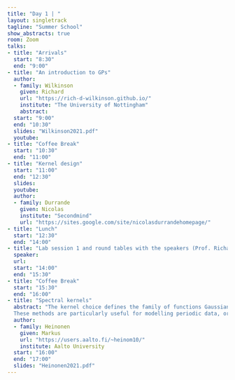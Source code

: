 ```yaml
---
title: "Day 1 | "
layout: singletrack
tagline: "Summer School"
show_abstracts: true
room: Zoom 
talks:
- title: "Arrivals"
  start: "8:30"
  end: "9:00"
- title: "An introduction to GPs"
  author:
  - family: Wilkinson
    given: Richard
    url: "https://rich-d-wilkinson.github.io/"
    institute: "The University of Nottingham"   
    abstract:
  start: "9:00"
  end: "10:30"
  slides: "Wilkinson2021.pdf"
  youtube: 
- title: "Coffee Break"
  start: "10:30"
  end: "11:00"
- title: "Kernel design"
  start: "11:00"
  end: "12:30"
  slides: 
  youtube: 
  author:
  - family: Durrande
    given: Nicolas
    institute: "Secondmind"
    url: "https://sites.google.com/site/nicolasdurrandehomepage/"
- title: "Lunch"
  start: "12:30"
  end: "14:00"
- title: "Lab session 1 and round tables with the speakers (Prof. Richard Wilkinson and Dr. Nicolas Durrande)"
  speaker: 
  url:
  start: "14:00"
  end: "15:30"
- title: "Coffee Break"
  start: "15:30"
  end: "16:00"
- title: "Spectral kernels"
  abstract: "The kernel choice defines the family of functions Gaussian processes model. In this talk we will consider spectral kernels: a framework to model arbitrary covariance functions in the spectral domain.   
  These methods are particularly useful for modelling periodic data, or long-range correlations. Extensions to non-stationary kernels will be discussed as well."
  author:
  - family: Heinonen     
    given: Markus
    url: "https://users.aalto.fi/~heinom10/"
    institute: Aalto University
  start: "16:00"
  end: "17:00"
  slides: "Heinonen2021.pdf"
---
```

